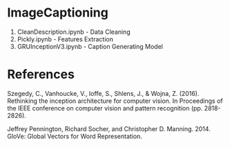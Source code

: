 # ImageCaptioning

1) CleanDescription.ipynb - Data Cleaning
2) Pickly.ipynb - Features Extraction
3) GRUInceptionV3.ipynb - Caption Generating Model

[](images/Architecture.png)

# References
Szegedy, C., Vanhoucke, V., Ioffe, S., Shlens, J., & Wojna, Z. (2016). Rethinking the inception architecture for computer vision. In Proceedings of the IEEE conference on computer vision and pattern recognition (pp. 2818-2826).

Jeffrey Pennington, Richard Socher, and Christopher D. Manning. 2014. GloVe: Global Vectors for Word Representation.

